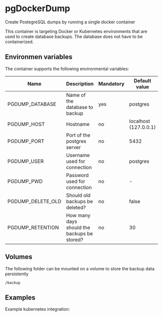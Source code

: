 # pgDockerDump
Create PostegreSQL dumps by running a single docker container

This container is targeting Docker or Kubernetes environments that are used to create database backups. The database does not have to be containerized. 

## Environmen variables
The container supports the following environmental variables:

|Name|Description|Mandatory|Default value|
--------------|-----------------|---------|--------------
|PGDUMP_DATABASE    | Name of the database to backup | yes   | postgres |
|PGDUMP_HOST        | Hostname | no    | localhost (127.0.0.1) |
|PGDUMP_PORT        | Port of the postgres server | no    | 5432 |
|PGDUMP_USER        | Username used for connection | no    | postgres |
|PGDUMP_PWD         | Password used for connection | no | - |
|PGDUMP_DELETE_OLD  | Should old backups be deleted? | no | false | 
|PGDUMP_RETENTION   | How many days should the backups be stored? | no | 30 |


## Volumes
The following folder can be mounted on a volume to store the backup data persistently

`/backup`


## Examples
Example kubernetes integration:
